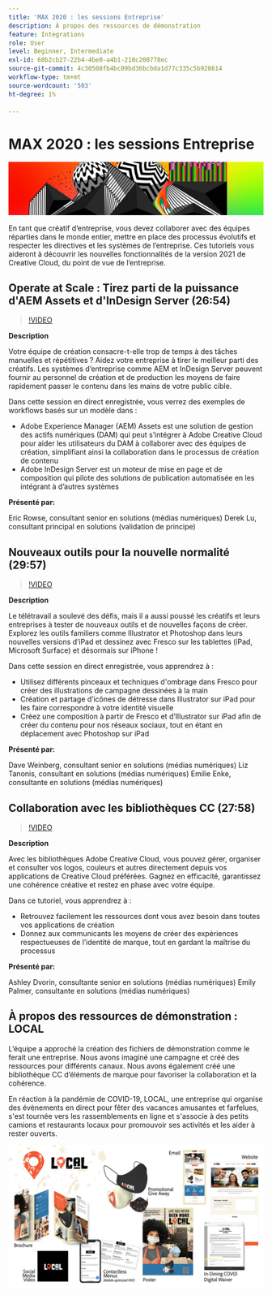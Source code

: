 ```yaml
---
title: 'MAX 2020 : les sessions Entreprise'
description: À propos des ressources de démonstration
feature: Integrations
role: User
level: Beginner, Intermediate
exl-id: 68b2cb27-22b4-4be0-a4b1-210c208778ec
source-git-commit: 4c30508fb4bc09bd36bcbda1d77c335c5b928614
workflow-type: tm+mt
source-wordcount: '503'
ht-degree: 1%

---
```


# MAX 2020 : les sessions Entreprise

![Image héros Max 2020](../assets/MAX2020.jpg)

En tant que créatif d’entreprise, vous devez collaborer avec des équipes réparties dans le monde entier, mettre en place des processus évolutifs et respecter les directives et les systèmes de l’entreprise. Ces tutoriels vous aideront à découvrir les nouvelles fonctionnalités de la version 2021 de Creative Cloud, du point de vue de l’entreprise.

## Operate at Scale : Tirez parti de la puissance d&#39;AEM Assets et d&#39;InDesign Server (26:54)

>[!VIDEO](https://video.tv.adobe.com/v/327112?hidetitle=true)

**Description**

Votre équipe de création consacre-t-elle trop de temps à des tâches manuelles et répétitives ? Aidez votre entreprise à tirer le meilleur parti des créatifs. Les systèmes d’entreprise comme AEM et InDesign Server peuvent fournir au personnel de création et de production les moyens de faire rapidement passer le contenu dans les mains de votre public cible.

Dans cette session en direct enregistrée, vous verrez des exemples de workflows basés sur un modèle dans :
* Adobe Experience Manager (AEM) Assets est une solution de gestion des actifs numériques (DAM) qui peut s’intégrer à Adobe Creative Cloud pour aider les utilisateurs du DAM à collaborer avec des équipes de création, simplifiant ainsi la collaboration dans le processus de création de contenu
* Adobe InDesign Server est un moteur de mise en page et de composition qui pilote des solutions de publication automatisée en les intégrant à d’autres systèmes

**Présenté par:**

Eric Rowse, consultant senior en solutions (médias numériques) Derek Lu, consultant principal en solutions (validation de principe)

## Nouveaux outils pour la nouvelle normalité (29:57)

>[!VIDEO](https://video.tv.adobe.com/v/328232?hidetitle=true)

**Description**

Le télétravail a soulevé des défis, mais il a aussi poussé les créatifs et leurs entreprises à tester de nouveaux outils et de nouvelles façons de créer. Explorez les outils familiers comme Illustrator et Photoshop dans leurs nouvelles versions d’iPad et dessinez avec Fresco sur les tablettes (iPad, Microsoft Surface) et désormais sur iPhone !

Dans cette session en direct enregistrée, vous apprendrez à :
* Utilisez différents pinceaux et techniques d&#39;ombrage dans Fresco pour créer des illustrations de campagne dessinées à la main
* Création et partage d’icônes de détresse dans Illustrator sur iPad pour les faire correspondre à votre identité visuelle
* Créez une composition à partir de Fresco et d’Illustrator sur iPad afin de créer du contenu pour nos réseaux sociaux, tout en étant en déplacement avec Photoshop sur iPad

**Présenté par:**

Dave Weinberg, consultant senior en solutions (médias numériques) Liz Tanonis, consultant en solutions (médias numériques) Emilie Enke, consultante en solutions (médias numériques)

## Collaboration avec les bibliothèques CC (27:58)

>[!VIDEO](https://video.tv.adobe.com/v/328199?hidetitle=true)

**Description**

Avec les bibliothèques Adobe Creative Cloud, vous pouvez gérer, organiser et consulter vos logos, couleurs et autres directement depuis vos applications de Creative Cloud préférées. Gagnez en efficacité, garantissez une cohérence créative et restez en phase avec votre équipe.

Dans ce tutoriel, vous apprendrez à :
* Retrouvez facilement les ressources dont vous avez besoin dans toutes vos applications de création
* Donnez aux communicants les moyens de créer des expériences respectueuses de l’identité de marque, tout en gardant la maîtrise du processus

**Présenté par:**

Ashley Dvorin, consultante senior en solutions (médias numériques) Emily Palmer, consultante en solutions (médias numériques)

## À propos des ressources de démonstration : LOCAL

L’équipe a approché la création des fichiers de démonstration comme le ferait une entreprise. Nous avons imaginé une campagne et créé des ressources pour différents canaux. Nous avons également créé une bibliothèque CC d’éléments de marque pour favoriser la collaboration et la cohérence.

En réaction à la pandémie de COVID-19, LOCAL, une entreprise qui organise des évènements en direct pour fêter des vacances amusantes et farfelues, s&#39;est tournée vers les rassemblements en ligne et s&#39;associe à des petits camions et restaurants locaux pour promouvoir ses activités et les aider à rester ouverts.

![Ressources de démonstration LOCALES](../assets/demo_local_assets-WIP-v1.jpg)
